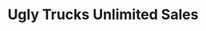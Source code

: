 ---
title: "Ugly Trucks Unlimited Sales"
url: /chilliwack/ugly-trucks-unlimited-sales/
shop: Autohaus
---
